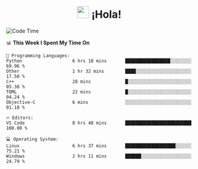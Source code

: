 <div align="center"><h1><img src="https://github.com/blackcater/blackcater/raw/main/images/Hi.gif" height="32"/> ¡Hola!</h1>
</div>

<!--START_SECTION:waka-->
![Code Time](http://img.shields.io/badge/Code%20Time-608%20hrs-blue)

📊 **This Week I Spent My Time On** 

```text
💬 Programming Languages: 
Python                   6 hrs 10 mins       █████████████████░░░░░░░░   69.96 % 
Other                    1 hr 32 mins        ████░░░░░░░░░░░░░░░░░░░░░   17.50 % 
C++                      28 mins             █░░░░░░░░░░░░░░░░░░░░░░░░   05.38 % 
TOML                     22 mins             █░░░░░░░░░░░░░░░░░░░░░░░░   04.24 % 
Objective-C              6 mins              ░░░░░░░░░░░░░░░░░░░░░░░░░   01.18 % 

🔥 Editors: 
VS Code                  8 hrs 48 mins       █████████████████████████   100.00 % 

💻 Operating System: 
Linux                    6 hrs 37 mins       ███████████████████░░░░░░   75.21 % 
Windows                  2 hrs 11 mins       ██████░░░░░░░░░░░░░░░░░░░   24.79 % 
```


<!--END_SECTION:waka-->